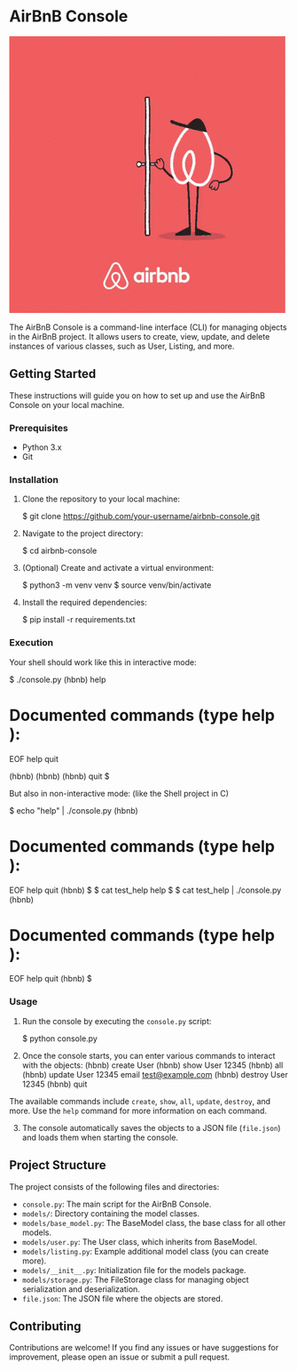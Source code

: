 # AirBnB Console

![](https://github.com/JeanBarbosa-hue/holbertonschool-AirBnB_clone/blob/master/image/airbnb-door.gif)

The AirBnB Console is a command-line interface (CLI) for managing objects in the AirBnB project. It allows users to create, view, update, and delete instances of various classes, such as User, Listing, and more.

## Getting Started

These instructions will guide you on how to set up and use the AirBnB Console on your local machine.

### Prerequisites

- Python 3.x
- Git

### Installation

1. Clone the repository to your local machine:

    $ git clone https://github.com/your-username/airbnb-console.git

2. Navigate to the project directory:

    $ cd airbnb-console


3. (Optional) Create and activate a virtual environment:

    $ python3 -m venv venv
    $ source venv/bin/activate


4. Install the required dependencies:

    $ pip install -r requirements.txt


### Execution

Your shell should work like this in interactive mode:

$ ./console.py
(hbnb) help

Documented commands (type help <topic>):
========================================
EOF  help  quit

(hbnb) 
(hbnb) 
(hbnb) quit
$

But also in non-interactive mode: (like the Shell project in C)

$ echo "help" | ./console.py
(hbnb)

Documented commands (type help <topic>):
========================================
EOF  help  quit
(hbnb) 
$
$ cat test_help
help
$
$ cat test_help | ./console.py
(hbnb)

Documented commands (type help <topic>):
========================================
EOF  help  quit
(hbnb) 
$

### Usage

1. Run the console by executing the `console.py` script:

    $ python console.py

2. Once the console starts, you can enter various commands to interact with the objects:
    (hbnb) create User
    (hbnb) show User 12345
    (hbnb) all
    (hbnb) update User 12345 email test@example.com
    (hbnb) destroy User 12345
    (hbnb) quit

The available commands include `create`, `show`, `all`, `update`, `destroy`, and more. Use the `help` command for more information on each command.

3. The console automatically saves the objects to a JSON file (`file.json`) and loads them when starting the console.

## Project Structure

The project consists of the following files and directories:

- `console.py`: The main script for the AirBnB Console.
- `models/`: Directory containing the model classes.
- `models/base_model.py`: The BaseModel class, the base class for all other models.
- `models/user.py`: The User class, which inherits from BaseModel.
- `models/listing.py`: Example additional model class (you can create more).
- `models/__init__.py`: Initialization file for the models package.
- `models/storage.py`: The FileStorage class for managing object serialization and deserialization.
- `file.json`: The JSON file where the objects are stored.

## Contributing

Contributions are welcome! If you find any issues or have suggestions for improvement, please open an issue or submit a pull request.


